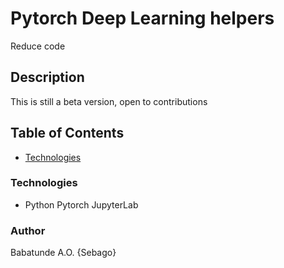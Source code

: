 # Pytorch Deep Learning helpers
Reduce code


## Description
This is still a beta version, open to contributions
## Table of Contents

 * [Technologies](#technologies)


### Technologies
* Python Pytorch JupyterLab



### Author 
Babatunde A.O. {Sebago}





